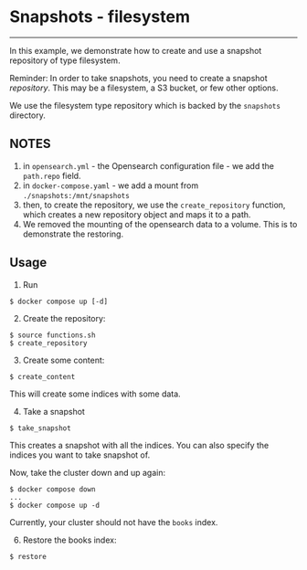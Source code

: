 # Snapshots - filesystem
---

In this example, we demonstrate how to create and use a snapshot repository of type filesystem.

Reminder: In order to take snapshots, you need to create a snapshot _repository_. This may be a filesystem,
a S3 bucket, or few other options.

We use the filesystem type repository which is backed by the `snapshots` directory.

## NOTES
1. in `opensearch.yml` - the Opensearch configuration file - we add the `path.repo` field.
2. in `docker-compose.yaml` - we add a mount from `./snapshots:/mnt/snapshots`
3. then, to create the repository, we use the `create_repository` function, which creates a new repository object
and maps it to a path.
4. We removed the mounting of the opensearch data to a volume. This is to demonstrate the restoring.

## Usage

1. Run
```
$ docker compose up [-d]
```

2. Create the repository:
```
$ source functions.sh
$ create_repository
```

3. Create some content:
```
$ create_content
```

This will create some indices with some data.

4. Take a snapshot
```
$ take_snapshot
```

This creates a snapshot with all the indices. You can also specify the indices you want to take snapshot of.

Now, take the cluster down and up again:
```
$ docker compose down
...
$ docker compose up -d
```

Currently, your cluster should not have the `books` index.

6. Restore the books index:
```
$ restore
```
